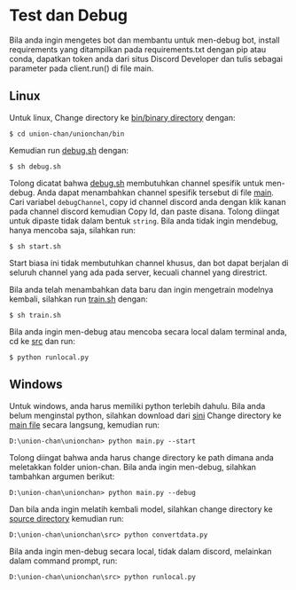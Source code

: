 # Test dan Debug

Bila anda ingin mengetes bot dan membantu untuk men-debug bot, install requirements yang ditampilkan pada requirements.txt dengan pip atau conda, dapatkan token anda dari situs Discord Developer dan tulis sebagai parameter pada client.run() di file main.

## Linux
Untuk linux, Change directory ke [bin/binary directory](../unionchan/bin) dengan:
```
$ cd union-chan/unionchan/bin
```
Kemudian run [debug.sh](../unionchan/bin/debug.sh) dengan:
```
$ sh debug.sh
```
Tolong dicatat bahwa [debug.sh](../unionchan/bin/debug.sh) membutuhkan channel spesifik untuk men-debug. Anda dapat menambahkan channel spesifik tersebut di file [main](unionchan/main.py). Cari variabel `debugChannel`, copy id channel discord anda dengan klik kanan pada channel discord kemudian Copy Id, dan paste disana. Tolong diingat untuk dipaste tidak dalam bentuk `string`. Bila anda tidak ingin mendebug, hanya mencoba saja, silahkan run:
```
$ sh start.sh
```
Start biasa ini tidak membutuhkan channel khusus, dan bot dapat berjalan di seluruh channel yang ada pada server, kecuali channel yang direstrict.

Bila anda telah menambahkan data baru dan ingin mengetrain modelnya kembali, silahkan run [train.sh](unionchan/bin/train.sh) dengan:
```
$ sh train.sh
```
Bila anda ingin men-debug atau mencoba secara local dalam terminal anda, cd ke [src](../unionchan/src) dan run:
```
$ python runlocal.py
```
## Windows
Untuk windows, anda harus memiliki python terlebih dahulu. Bila anda belum menginstal python, silahkan download dari [sini](https://python.org) Change directory ke [main file](../unionchan/main.py) secara langsung, kemudian run:
```
D:\union-chan\unionchan> python main.py --start
```
Tolong diingat bahwa anda harus change directory ke path dimana anda meletakkan folder union-chan. Bila anda ingin men-debug, silahkan tambahkan argumen berikut:
```
D:\union-chan\unionchan> python main.py --debug
``` 
Dan bila anda ingin melatih kembali model, silahkan change directory ke [source directory](../unionchan/src) kemudian run:
```
D:\union-chan\unionchan\src> python convertdata.py
```
Bila anda ingin men-debug secara local, tidak dalam discord, melainkan dalam command prompt, run:
```
D:\union-chan\unionchan\src> python runlocal.py
```